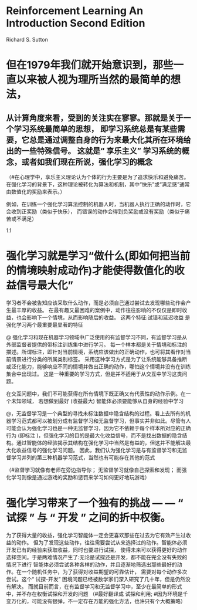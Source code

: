 # Reinforcement Learning An Introduction Second Edition
Richard S. Sutton

# 但在1979年我们就开始意识到，那些一直以来被人视为理所当然的最简单的想法，
从计算角度来看，受到的关注实在寥寥。那就是关于一个学习系统最简单的思想，
即学习系统总是有某些需要，它总是通过调整自身的行为来最大化其所在环境给出的一些特殊信号。 
这就是“ 享乐主义” 学习系统的概念，或者如我们现在所说，强化学习的概念
-----
（#在心理学中，享乐主义理论认为个体的行为主要是为了追求快乐和避免痛苦。
在强化学习的背景下，这种理论被转化为算法和机制，其中“快乐”或“满足感”通常由数值化的奖励来表示。）

例如，在训练一个强化学习算法控制的机器人时，当机器人执行正确的动作时，它会收到正奖励（类似于快乐），
而错误的动作会得到负奖励或没有奖励（类似于痛苦或不满足）


1.1

# 强化学习就是学习“做什么(即如何把当前的情境映射成动作)才能使得数值化的收益信号最大化”
学习者不会被告知应该采取什么动作，而是必须自己通过尝试去发现哪些动作会产生最丰厚的收益。
在最有趣又最困难的案例中，动作往往影响的不仅仅是即时收益，也会影响下一个情境，从而影响随后的收益。
这两个特征:试错和延迟收益 是强化学习两个最重要最显著的特征

@ 强化学习和现在机器学习领域中广泛使用的有监督学习不同，有监督学习是从外部监督者提供的带标注训练集中进行学习。
每一个样本都是关于情境和标注的描述。所谓标注，即针对当前情境，系统应该做出的正确动作，也可将其看作对当前情景进行分类的所属类别标签。
采用这种学习方式是为了让系统能够具备推断或泛化能力，能够响应不同的情境并做出正确的动作，哪怕这个情境并没有在训练集合中出现过。
这是一种重要的学习方式，但是并不适用于从交互中学习这类问题。

在交互问题中，我们不可能获得在所有情境下既正确又有代表性的动作示例。在一个未知领域，
若想做到最好 (收益最大) 智能体必须要能够从自身的经验中学习

@，无监督学习是一个典型的寻找未标注数据中隐含结构的过程。看上去所有的机器学习范式都可以被划分成有监督学习和无监督学习，但事实并非如此。尽管有人可能会认为强化学习也是一种无监督学习，因为它不依赖于每个样本所对应的正确行为 (即标注 )，但强化学习的目的是最大化收益信号，而不是找出数据的隐含结构。通过智能体的经验揭示其结构在强化学习中当然是有益的，但这并不能解决最大化收益信号的强化学习问题。
因此，我们认为强化学习是与有监督学习和无监督学习并列的第三种机器学习范式，当然也有可能存在其他的范式

（#监督学习就像有老师在旁边指导你；
无监督学习就像自己探索和发现；
而强化学习则像是通过游戏的奖励和惩罚来学习如何更好地玩游戏）


# 强化学习带来了一个独有的挑战 — — “ 试探 ” 与 “ 开发 ” 之间的折中权衡。
为了获得大量的收益，强化学习智能体一定会更喜欢那些在过去为它有效产生过收益的动作。
但为了发现这些动作，往往需要尝试从来选择过的动作。智能体必须开发已有的经验来获取收益，同时也要进行试探，
使得未来可以获得更好的动作选择空间。于是两难情况产生了:无论是试探还是开发，都不能在完全没有失败的情况下进行
智能体必须尝试各种各样的动作，并且逐渐地筛选出那些最好的动作。在一个随机任务中，为了获得对收益期望的可靠估计，
需要对每个动作多次尝试。这个“ 试探-开发” 困境问题已经被数学家们深入研究了几十年，但是仍然没有解决。
而就目前而言，在有监督学习和无监督学习中，至少在最简单的形式中，并不存在权衡试探和开发的问题
（#最好翻译成 试探和利用; 
#因为环境是千变万化的，可能没有银弹，不一定存在万能的强化方法，也许只有个大概策略）

